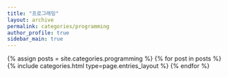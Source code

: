 ```yaml
---
title: "프로그래밍"
layout: archive
permalink: categories/programming
author_profile: true
sidebar_main: true
---
```


{% assign posts = site.categories.programming %}
{% for post in posts %} {% include categories.html type=page.entries_layout %} {% endfor %}
